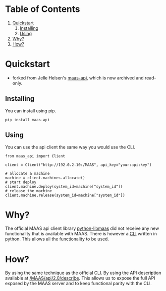
# Table of Contents

1.  [Quickstart](#orgc1e985f)
    1.  [Installing](#org8a0e592)
    2.  [Using](#org155b2b6)
2.  [Why?](#org5d3a245)
3.  [How?](#orgfb84d69)



<a id="orgc1e985f"></a>

# Quickstart

 * forked from Jelle Helsen's [maas-api](https://github.com/jellehelsen/maas-api), which is now archived and read-only.

<a id="org8a0e592"></a>

## Installing

You can install using pip.

    pip install maas-api


<a id="org155b2b6"></a>

## Using

You can use the api client the same way you would use the CLI.

    from maas_api import Client
    
    client = Client("http://192.0.2.10:/MAAS", api_key="your:api:key")
    
    # allocate a machine
    machine = client.machines.allocate()
    # start deploy
    client.machine.deploy(system_id=machine["system_id"])
    # release the machine
    client.machine.release(system_id=machine["system_id"])


<a id="org5d3a245"></a>

# Why?

The official MAAS api client library [python-libmaas](https://pypi.org/project/python-libmaas/) did not receive any new
functionality that is available with MAAS.
There is however a [CLI](https://github.com/maas/maas/tree/master/src) written in python. This allows all the functionality to
be used.


<a id="orgfb84d69"></a>

# How?

By using the same technique as the official CLI. By using the API description
available at [/MAAS/api/2.0/describe](file:///MAAS/api/2.0/describe). This allows us to expose the full API
exposed by the MAAS server and to keep functional parity with the CLI.

